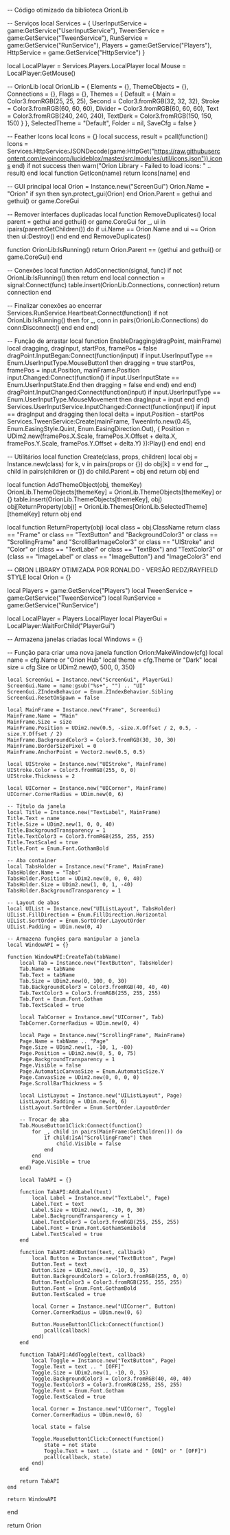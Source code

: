 -- Código otimizado da biblioteca OrionLib

-- Serviços local Services = { UserInputService = game:GetService("UserInputService"), TweenService = game:GetService("TweenService"), RunService = game:GetService("RunService"), Players = game:GetService("Players"), HttpService = game:GetService("HttpService") }

local LocalPlayer = Services.Players.LocalPlayer local Mouse = LocalPlayer:GetMouse()

-- OrionLib local OrionLib = { Elements = {}, ThemeObjects = {}, Connections = {}, Flags = {}, Themes = { Default = { Main = Color3.fromRGB(25, 25, 25), Second = Color3.fromRGB(32, 32, 32), Stroke = Color3.fromRGB(60, 60, 60), Divider = Color3.fromRGB(60, 60, 60), Text = Color3.fromRGB(240, 240, 240), TextDark = Color3.fromRGB(150, 150, 150) } }, SelectedTheme = "Default", Folder = nil, SaveCfg = false }

-- Feather Icons local Icons = {} local success, result = pcall(function() Icons = Services.HttpService:JSONDecode(game:HttpGet("https://raw.githubusercontent.com/evoincorp/lucideblox/master/src/modules/util/icons.json")).icons end) if not success then warn("Orion Library - Failed to load icons: " .. result) end local function GetIcon(name) return Icons[name] end

-- GUI principal local Orion = Instance.new("ScreenGui") Orion.Name = "Orion" if syn then syn.protect_gui(Orion) end Orion.Parent = gethui and gethui() or game.CoreGui

-- Remover interfaces duplicadas local function RemoveDuplicates() local parent = gethui and gethui() or game.CoreGui for _, ui in ipairs(parent:GetChildren()) do if ui.Name == Orion.Name and ui ~= Orion then ui:Destroy() end end end RemoveDuplicates()

function OrionLib:IsRunning() return Orion.Parent == (gethui and gethui() or game.CoreGui) end

-- Conexões local function AddConnection(signal, func) if not OrionLib:IsRunning() then return end local connection = signal:Connect(func) table.insert(OrionLib.Connections, connection) return connection end

-- Finalizar conexões ao encerrar Services.RunService.Heartbeat:Connect(function() if not OrionLib:IsRunning() then for _, conn in pairs(OrionLib.Connections) do conn:Disconnect() end end end)

-- Função de arrastar local function EnableDragging(dragPoint, mainFrame) local dragging, dragInput, startPos, framePos = false dragPoint.InputBegan:Connect(function(input) if input.UserInputType == Enum.UserInputType.MouseButton1 then dragging = true startPos, framePos = input.Position, mainFrame.Position input.Changed:Connect(function() if input.UserInputState == Enum.UserInputState.End then dragging = false end end) end end) dragPoint.InputChanged:Connect(function(input) if input.UserInputType == Enum.UserInputType.MouseMovement then dragInput = input end end) Services.UserInputService.InputChanged:Connect(function(input) if input == dragInput and dragging then local delta = input.Position - startPos Services.TweenService:Create(mainFrame, TweenInfo.new(0.45, Enum.EasingStyle.Quint, Enum.EasingDirection.Out), { Position = UDim2.new(framePos.X.Scale, framePos.X.Offset + delta.X, framePos.Y.Scale, framePos.Y.Offset + delta.Y) }):Play() end end) end

-- Utilitários local function Create(class, props, children) local obj = Instance.new(class) for k, v in pairs(props or {}) do obj[k] = v end for _, child in pairs(children or {}) do child.Parent = obj end return obj end

local function AddThemeObject(obj, themeKey) OrionLib.ThemeObjects[themeKey] = OrionLib.ThemeObjects[themeKey] or {} table.insert(OrionLib.ThemeObjects[themeKey], obj) obj[ReturnProperty(obj)] = OrionLib.Themes[OrionLib.SelectedTheme][themeKey] return obj end

local function ReturnProperty(obj) local class = obj.ClassName return class == "Frame" or class == "TextButton" and "BackgroundColor3" or class == "ScrollingFrame" and "ScrollBarImageColor3" or class == "UIStroke" and "Color" or (class == "TextLabel" or class == "TextBox") and "TextColor3" or (class == "ImageLabel" or class == "ImageButton") and "ImageColor3" end

-- ORION LIBRARY OTIMIZADA POR RONALDO - VERSÃO REDZ/RAYFIELD STYLE
local Orion = {}

local Players = game:GetService("Players")
local TweenService = game:GetService("TweenService")
local RunService = game:GetService("RunService")

local LocalPlayer = Players.LocalPlayer
local PlayerGui = LocalPlayer:WaitForChild("PlayerGui")

-- Armazena janelas criadas
local Windows = {}

-- Função para criar uma nova janela
function Orion:MakeWindow(cfg)
	local name = cfg.Name or "Orion Hub"
	local theme = cfg.Theme or "Dark"
	local size = cfg.Size or UDim2.new(0, 500, 0, 350)

	local ScreenGui = Instance.new("ScreenGui", PlayerGui)
	ScreenGui.Name = name:gsub("%s+", "") .. "UI"
	ScreenGui.ZIndexBehavior = Enum.ZIndexBehavior.Sibling
	ScreenGui.ResetOnSpawn = false

	local MainFrame = Instance.new("Frame", ScreenGui)
	MainFrame.Name = "Main"
	MainFrame.Size = size
	MainFrame.Position = UDim2.new(0.5, -size.X.Offset / 2, 0.5, -size.Y.Offset / 2)
	MainFrame.BackgroundColor3 = Color3.fromRGB(30, 30, 30)
	MainFrame.BorderSizePixel = 0
	MainFrame.AnchorPoint = Vector2.new(0.5, 0.5)

	local UIStroke = Instance.new("UIStroke", MainFrame)
	UIStroke.Color = Color3.fromRGB(255, 0, 0)
	UIStroke.Thickness = 2

	local UICorner = Instance.new("UICorner", MainFrame)
	UICorner.CornerRadius = UDim.new(0, 6)

	-- Título da janela
	local Title = Instance.new("TextLabel", MainFrame)
	Title.Text = name
	Title.Size = UDim2.new(1, 0, 0, 40)
	Title.BackgroundTransparency = 1
	Title.TextColor3 = Color3.fromRGB(255, 255, 255)
	Title.TextScaled = true
	Title.Font = Enum.Font.GothamBold

	-- Aba container
	local TabsHolder = Instance.new("Frame", MainFrame)
	TabsHolder.Name = "Tabs"
	TabsHolder.Position = UDim2.new(0, 0, 0, 40)
	TabsHolder.Size = UDim2.new(1, 0, 1, -40)
	TabsHolder.BackgroundTransparency = 1

	-- Layout de abas
	local UIList = Instance.new("UIListLayout", TabsHolder)
	UIList.FillDirection = Enum.FillDirection.Horizontal
	UIList.SortOrder = Enum.SortOrder.LayoutOrder
	UIList.Padding = UDim.new(0, 4)

	-- Armazena funções para manipular a janela
	local WindowAPI = {}

	function WindowAPI:CreateTab(tabName)
		local Tab = Instance.new("TextButton", TabsHolder)
		Tab.Name = tabName
		Tab.Text = tabName
		Tab.Size = UDim2.new(0, 100, 0, 30)
		Tab.BackgroundColor3 = Color3.fromRGB(40, 40, 40)
		Tab.TextColor3 = Color3.fromRGB(255, 255, 255)
		Tab.Font = Enum.Font.Gotham
		Tab.TextScaled = true

		local TabCorner = Instance.new("UICorner", Tab)
		TabCorner.CornerRadius = UDim.new(0, 4)

		local Page = Instance.new("ScrollingFrame", MainFrame)
		Page.Name = tabName .. "Page"
		Page.Size = UDim2.new(1, -10, 1, -80)
		Page.Position = UDim2.new(0, 5, 0, 75)
		Page.BackgroundTransparency = 1
		Page.Visible = false
		Page.AutomaticCanvasSize = Enum.AutomaticSize.Y
		Page.CanvasSize = UDim2.new(0, 0, 0, 0)
		Page.ScrollBarThickness = 5

		local ListLayout = Instance.new("UIListLayout", Page)
		ListLayout.Padding = UDim.new(0, 6)
		ListLayout.SortOrder = Enum.SortOrder.LayoutOrder

		-- Trocar de aba
		Tab.MouseButton1Click:Connect(function()
			for _, child in pairs(MainFrame:GetChildren()) do
				if child:IsA("ScrollingFrame") then
					child.Visible = false
				end
			end
			Page.Visible = true
		end)

		local TabAPI = {}

		function TabAPI:AddLabel(text)
			local Label = Instance.new("TextLabel", Page)
			Label.Text = text
			Label.Size = UDim2.new(1, -10, 0, 30)
			Label.BackgroundTransparency = 1
			Label.TextColor3 = Color3.fromRGB(255, 255, 255)
			Label.Font = Enum.Font.GothamSemibold
			Label.TextScaled = true
		end

		function TabAPI:AddButton(text, callback)
			local Button = Instance.new("TextButton", Page)
			Button.Text = text
			Button.Size = UDim2.new(1, -10, 0, 35)
			Button.BackgroundColor3 = Color3.fromRGB(255, 0, 0)
			Button.TextColor3 = Color3.fromRGB(255, 255, 255)
			Button.Font = Enum.Font.GothamBold
			Button.TextScaled = true

			local Corner = Instance.new("UICorner", Button)
			Corner.CornerRadius = UDim.new(0, 6)

			Button.MouseButton1Click:Connect(function()
				pcall(callback)
			end)
		end

		function TabAPI:AddToggle(text, callback)
			local Toggle = Instance.new("TextButton", Page)
			Toggle.Text = text .. " [OFF]"
			Toggle.Size = UDim2.new(1, -10, 0, 35)
			Toggle.BackgroundColor3 = Color3.fromRGB(40, 40, 40)
			Toggle.TextColor3 = Color3.fromRGB(255, 255, 255)
			Toggle.Font = Enum.Font.Gotham
			Toggle.TextScaled = true

			local Corner = Instance.new("UICorner", Toggle)
			Corner.CornerRadius = UDim.new(0, 6)

			local state = false

			Toggle.MouseButton1Click:Connect(function()
				state = not state
				Toggle.Text = text .. (state and " [ON]" or " [OFF]")
				pcall(callback, state)
			end)
		end

		return TabAPI
	end

	return WindowAPI
end

return Orion
